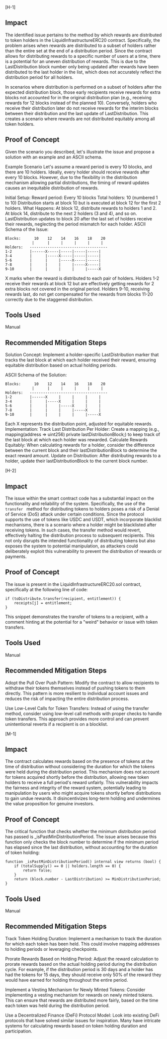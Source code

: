 [H-1]

## Impact

The identified issue pertains to the method by which rewards are distributed to token holders in the LiquidInfrastructureERC20 contract. Specifically, the problem arises when rewards are distributed to a subset of holders rather than the entire set at the end of a distribution period. Since the contract allows for distributing rewards to a specific number of users at a time, there is a potential for an uneven distribution of rewards. This is due to the LastDistribution block number only being updated after rewards have been distributed to the last holder in the list, which does not accurately reflect the distribution period for all holders.

In scenarios where distribution is performed on a subset of holders after the expected distribution block, those early recipients receive rewards for extra blocks not accounted for in the original distribution plan (e.g., receiving rewards for 12 blocks instead of the planned 10). Conversely, holders who receive their distribution later do not receive rewards for the interim blocks between their distribution and the last update of LastDistribution. This creates a scenario where rewards are not distributed equitably among all token holders.

## Proof of Concept

Given the scenario you described, let's illustrate the issue and propose a solution with an example and an ASCII schema.

Example Scenario
Let's assume a reward period is every 10 blocks, and there are 10 holders. Ideally, every holder should receive rewards after every 10 blocks. However, due to the flexibility in the distribution mechanism allowing partial distributions, the timing of reward updates causes an inequitable distribution of rewards.

Initial Setup:
Reward period: Every 10 blocks
Total holders: 10 (numbered 1 to 10)
Distribution starts at block 10 but is executed at block 12 for the first 2 holders.
What Happens:
At block 12, distribute rewards to holders 1 and 2.
At block 14, distribute to the next 2 holders (3 and 4), and so on.
LastDistribution updates to block 20 after the last set of holders receive their rewards, neglecting the period mismatch for each holder.
ASCII Schema of the Issue:

```
Blocks:      10    12    14    16    18    20
            |      |     |     |     |     |
Holders:   -----------------------------------
1-2        |------X-----|-----|-----|-----|
3-4        |      |-----X-----|-----|-----|
5-6        |      |     |-----X-----|-----|
7-8        |      |     |     |-----X-----|
9-10       |      |     |     |     |-----X
```

X marks when the reward is distributed to each pair of holders.
Holders 1-2 receive their rewards at block 12 but are effectively getting rewards for 2 extra blocks not covered in the original period.
Holders 9-10, receiving rewards last, do not get compensated for the rewards from blocks 11-20 correctly due to the staggered distribution.

## Tools Used

Manual

## Recommended Mitigation Steps

Solution Concept:
Implement a holder-specific LastDistribution marker that tracks the last block at which each holder received their reward, ensuring equitable distribution based on actual holding periods.

ASCII Schema of the Solution:

```
Blocks:      10    12    14    16    18    20
            |      |     |     |     |     |
Holders:   -----------------------------------
1-2        |------X     |     |     |     |
3-4        |      |-----X     |     |     |
5-6        |      |     |-----X     |     |
7-8        |      |     |     |-----X     |
9-10       |      |     |     |     |-----X
```

Each X represents the distribution point, adjusted for equitable rewards.
Implementation:
Track Last Distribution Per Holder: Create a mapping (e.g., mapping(address => uint256) private lastDistributionBlock;) to keep track of the last block at which each holder was rewarded.
Calculate Rewards Equitably: When calculating rewards for a holder, consider the difference between the current block and their lastDistributionBlock to determine the exact reward amount.
Update on Distribution: After distributing rewards to a holder, update their lastDistributionBlock to the current block number.

[H-2]

## Impact
The issue within the smart contract code has a substantial impact on the functionality and reliability of the system. Specifically, the use of the `transfer ` method for distributing tokens to holders poses a risk of a Denial of Service (DoS) attack under certain conditions. Since the protocol supports the use of tokens like USDC and USDT, which incorporate blacklist mechanisms, there is a scenario where a holder might be blacklisted after receiving tokens. In such cases, the transfer method would revert, effectively halting the distribution process to subsequent recipients. This not only disrupts the intended functionality of distributing tokens but also exposes the system to potential manipulation, as attackers could deliberately exploit this vulnerability to prevent the distribution of rewards or payments.

## Proof of Concept
The issue is present in the LiquidInfrastructureERC20.sol contract, specifically at the following line of code:
```
if (toDistribute.transfer(recipient, entitlement)) {
    receipts[j] = entitlement;
}
```
This snippet demonstrates the transfer of tokens to a recipient, with a comment hinting at the potential for a "weird" behavior or issue with token transfers.

## Tools Used
Manual

## Recommended Mitigation Steps
Adopt the Pull Over Push Pattern: Modify the contract to allow recipients to withdraw their tokens themselves instead of pushing tokens to them directly. This pattern is more resilient to individual account issues and reduces the risk of impacting the entire distribution process.

Use Low-Level Calls for Token Transfers: Instead of using the transfer method, consider using low-level call methods with proper checks to handle token transfers. This approach provides more control and can prevent unintentional reverts if a recipient is on a blocklist.







[M-1]

## Impact

The contract calculates rewards based on the presence of tokens at the time of distribution without considering the duration for which the tokens were held during the distribution period. This mechanism does not account for tokens acquired shortly before the distribution, allowing new token holders to receive a full period's reward unfairly.
This vulnerability impacts the fairness and integrity of the reward system, potentially leading to manipulation by users who might acquire tokens shortly before distributions to gain undue rewards. It disincentivizes long-term holding and undermines the value proposition for genuine investors.

## Proof of Concept

The critical function that checks whether the minimum distribution period has passed is \_isPastMinDistributionPeriod. The issue arises because this function only checks the block number to determine if the minimum period has elapsed since the last distribution, without accounting for the duration of token holding:

```
function _isPastMinDistributionPeriod() internal view returns (bool) {
    if (totalSupply() == 0 || holders.length == 0) {
        return false;
    }
    return (block.number - LastDistribution) >= MinDistributionPeriod;
}

```

## Tools Used

Manual

## Recommended Mitigation Steps

Track Token Holding Duration: Implement a mechanism to track the duration for which each token has been held. This could involve mapping addresses to holding periods or leveraging checkpoints.

Prorate Rewards Based on Holding Period: Adjust the reward calculation to prorate rewards based on the actual holding period during the distribution cycle. For example, if the distribution period is 30 days and a holder has had the tokens for 15 days, they should receive only 50% of the reward they would have earned for holding throughout the entire period.

Implement a Vesting Mechanism for Newly Minted Tokens: Consider implementing a vesting mechanism for rewards on newly minted tokens. This can ensure that rewards are distributed more fairly, based on the time each token was held during the distribution period.

Use a Decentralized Finance (DeFi) Protocol Model: Look into existing DeFi protocols that have solved similar issues for inspiration. Many have intricate systems for calculating rewards based on token holding duration and participation.
